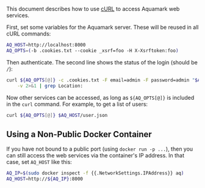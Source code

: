 This document describes how to use [cURL][curl] to access Aquamark web services.

First, set some variables for the Aquamark server. These will be reused in all cURL commands:

```bash
AQ_HOST=http://localhost:8000
AQ_OPTS=(-b .cookies.txt --cookie _xsrf=foo -H X-Xsrftoken:foo)
```

Then authenticate. The second line shows the status of the login (should be `/`):

```bash
curl ${AQ_OPTS[@]} -c .cookies.txt -F email=admin -F password=admin "$AQ_HOST/login" \
    -v 2>&1 | grep Location:
```

Now other services can be accessed, as long as `${AQ_OPTS[@]}` is included in the `curl` command. For example, to get a list of users:

```bash
curl ${AQ_OPTS[@]} $AQ_HOST/user.json
```

## Using a Non-Public Docker Container

If you have not bound to a public port (using `docker run -p ...`), then you can still access the web services via the container's IP address. In that case, set `AQ_HOST` like this:

```bash
AQ_IP=$(sudo docker inspect -f {{.NetworkSettings.IPAddress}} aq)
AQ_HOST=http://${AQ_IP}:8000
```

[curl]: https://en.wikipedia.org/wiki/CURL#curl
